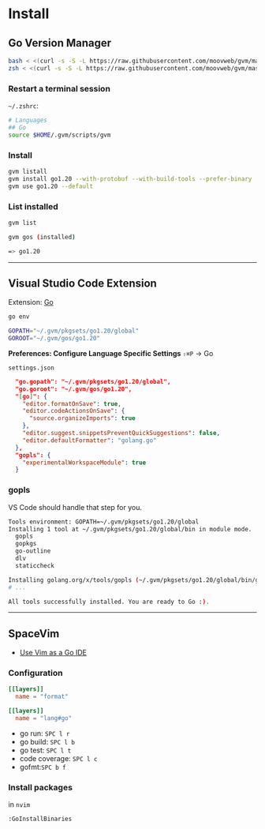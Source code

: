 # Install

## Go Version Manager

```bash
bash < <(curl -s -S -L https://raw.githubusercontent.com/moovweb/gvm/master/binscripts/gvm-installer)
zsh < <(curl -s -S -L https://raw.githubusercontent.com/moovweb/gvm/master/binscripts/gvm-installer)
```

### Restart a terminal session

`~/.zshrc`:

```bash
# Languages
## Go
source $HOME/.gvm/scripts/gvm
```

### Install

```bash
gvm listall
gvm install go1.20 --with-protobuf --with-build-tools --prefer-binary
gvm use go1.20 --default
```

### List installed

```bash
gvm list

gvm gos (installed)

=> go1.20
```

---

## Visual Studio Code Extension

Extension: [Go](https://marketplace.visualstudio.com/items?itemName=golang.go)

```bash
go env

GOPATH="~/.gvm/pkgsets/go1.20/global"
GOROOT="~/.gvm/gos/go1.20"
```

**Preferences: Configure Language Specific Settings** `⇧⌘P` → Go

`settings.json`

```json
  "go.gopath": "~/.gvm/pkgsets/go1.20/global",
  "go.goroot": "~/.gvm/gos/go1.20",
  "[go]": {
    "editor.formatOnSave": true,
    "editor.codeActionsOnSave": {
      "source.organizeImports": true
    },
    "editor.suggest.snippetsPreventQuickSuggestions": false,
    "editor.defaultFormatter": "golang.go"
  },
  "gopls": {
    "experimentalWorkspaceModule": true
  }
```

### gopls

VS Code should handle that step for you.

```bash
Tools environment: GOPATH=~/.gvm/pkgsets/go1.20/global
Installing 1 tool at ~/.gvm/pkgsets/go1.20/global/bin in module mode.
  gopls
  gopkgs
  go-outline
  dlv
  staticcheck

Installing golang.org/x/tools/gopls (~/.gvm/pkgsets/go1.20/global/bin/gopls) SUCCEEDED
# ...

All tools successfully installed. You are ready to Go :).
```

---

## SpaceVim

- [Use Vim as a Go IDE](https://spacevim.org/use-vim-as-a-go-ide/)

### Configuration

```toml
[[layers]]
  name = "format"

[[layers]]
  name = "lang#go"
```

- go run: `SPC l r`
- go build: `SPC l b`
- go test: `SPC l t`
- code coverage: `SPC l c`
- gofmt:`SPC b f`

### Install packages

in `nvim`

```bash
:GoInstallBinaries
```
